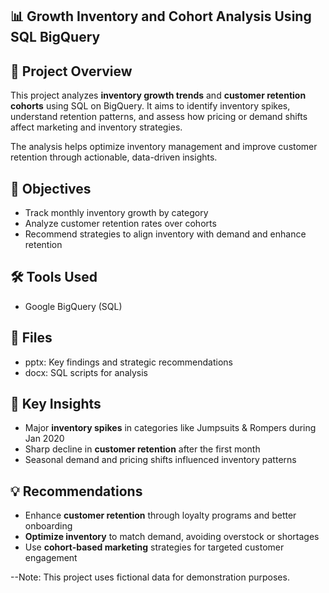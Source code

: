 ## 📊 Growth Inventory and Cohort Analysis Using SQL BigQuery

## 🧠 Project Overview  
This project analyzes **inventory growth trends** and **customer retention cohorts** using SQL on BigQuery. It aims to identify inventory spikes, understand retention patterns, and assess how pricing or demand shifts affect marketing and inventory strategies.

The analysis helps optimize inventory management and improve customer retention through actionable, data-driven insights.

## 🎯 Objectives  
- Track monthly inventory growth by category  
- Analyze customer retention rates over cohorts  
- Recommend strategies to align inventory with demand and enhance retention  

## 🛠️ Tools Used  
- Google BigQuery (SQL)  


## 📁 Files  
- pptx: Key findings and strategic recommendations  
- docx: SQL scripts for analysis  

## 📌 Key Insights  
- Major **inventory spikes** in categories like Jumpsuits & Rompers during Jan 2020  
- Sharp decline in **customer retention** after the first month  
- Seasonal demand and pricing shifts influenced inventory patterns  

## 💡 Recommendations  
- Enhance **customer retention** through loyalty programs and better onboarding  
- **Optimize inventory** to match demand, avoiding overstock or shortages  
- Use **cohort-based marketing** strategies for targeted customer engagement  

--Note: This project uses fictional data for demonstration purposes.
